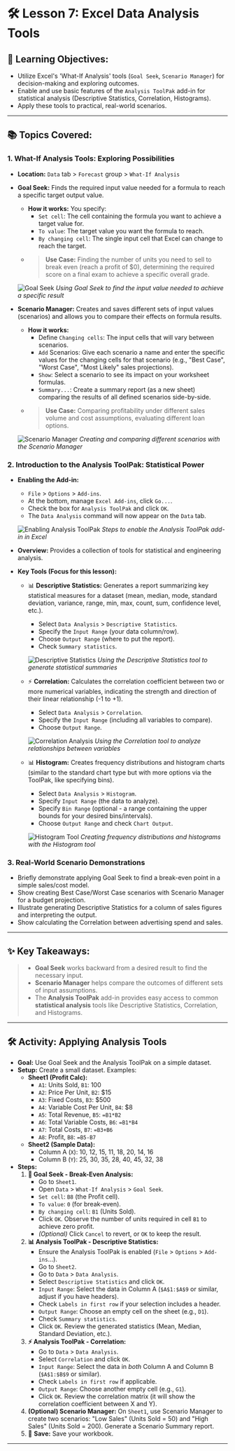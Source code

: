 # 🛠️ Lesson 7: Excel Data Analysis Tools

## 🎯 Learning Objectives:

* Utilize Excel's 'What-If Analysis' tools (`Goal Seek`, `Scenario Manager`) for decision-making and exploring outcomes.
* Enable and use basic features of the `Analysis ToolPak` add-in for statistical analysis (Descriptive Statistics, Correlation, Histograms).
* Apply these tools to practical, real-world scenarios.

---

## 📚 Topics Covered:

### 1. What-If Analysis Tools: Exploring Possibilities

* **Location:** `Data` tab > `Forecast` group > `What-If Analysis`
* **Goal Seek:** Finds the required input value needed for a formula to reach a specific target output value.

  * **How it works:** You specify:
    * `Set cell`: The cell containing the formula you want to achieve a target value for.
    * `To value`: The target value you want the formula to reach.
    * `By changing cell`: The single input cell that Excel can change to reach the target.
  * > **Use Case:** Finding the number of units you need to sell to break even (reach a profit of $0), determining the required score on a final exam to achieve a specific overall grade.
    >

  ![Goal Seek](./Images/Lesson7/goal_seek.png)
  *Using Goal Seek to find the input value needed to achieve a specific result*
* **Scenario Manager:** Creates and saves different sets of input values (scenarios) and allows you to compare their effects on formula results.

  * **How it works:**
    * Define `Changing cells`: The input cells that will vary between scenarios.
    * `Add` Scenarios: Give each scenario a name and enter the specific values for the changing cells for that scenario (e.g., "Best Case", "Worst Case", "Most Likely" sales projections).
    * `Show`: Select a scenario to see its impact on your worksheet formulas.
    * `Summary...`: Create a summary report (as a new sheet) comparing the results of all defined scenarios side-by-side.
  * > **Use Case:** Comparing profitability under different sales volume and cost assumptions, evaluating different loan options.
    >

  ![Scenario Manager](./Images/Lesson7/scenario_manager.png)
  *Creating and comparing different scenarios with the Scenario Manager*

### 2. Introduction to the Analysis ToolPak: Statistical Power

* **Enabling the Add-in:**

  * `File` > `Options` > `Add-ins`.
  * At the bottom, manage `Excel Add-ins`, click `Go...`.
  * Check the box for `Analysis ToolPak` and click `OK`.
  * The `Data Analysis` command will now appear on the `Data` tab.

  ![Enabling Analysis ToolPak](./Images/Lesson7/enable_toolpak.png)
  *Steps to enable the Analysis ToolPak add-in in Excel*
* **Overview:** Provides a collection of tools for statistical and engineering analysis.
* **Key Tools (Focus for this lesson):**

  * 📊 **Descriptive Statistics:** Generates a report summarizing key statistical measures for a dataset (mean, median, mode, standard deviation, variance, range, min, max, count, sum, confidence level, etc.).

    * Select `Data Analysis` > `Descriptive Statistics`.
    * Specify the `Input Range` (your data column/row).
    * Choose `Output Range` (where to put the report).
    * Check `Summary statistics`.

    ![Descriptive Statistics](./Images/Lesson7/descriptive_statistics.png)
    *Using the Descriptive Statistics tool to generate statistical summaries*
  * ⚡️ **Correlation:** Calculates the correlation coefficient between two or more numerical variables, indicating the strength and direction of their linear relationship (-1 to +1).

    * Select `Data Analysis` > `Correlation`.
    * Specify the `Input Range` (including all variables to compare).
    * Choose `Output Range`.

    ![Correlation Analysis](./Images/Lesson7/correlation.png)
    *Using the Correlation tool to analyze relationships between variables*
  * 📊 **Histogram:** Creates frequency distributions and histogram charts (similar to the standard chart type but with more options via the ToolPak, like specifying bins).

    * Select `Data Analysis` > `Histogram`.
    * Specify `Input Range` (the data to analyze).
    * Specify `Bin Range` (optional - a range containing the upper bounds for your desired bins/intervals).
    * Choose `Output Range` and check `Chart Output`.

    ![Histogram Tool](./Images/Lesson7/histogram_tool.png)
    *Creating frequency distributions and histograms with the Histogram tool*

### 3. Real-World Scenario Demonstrations

* Briefly demonstrate applying Goal Seek to find a break-even point in a simple sales/cost model.
* Show creating Best Case/Worst Case scenarios with Scenario Manager for a budget projection.
* Illustrate generating Descriptive Statistics for a column of sales figures and interpreting the output.
* Show calculating the Correlation between advertising spend and sales.

---

## ✨ Key Takeaways:

> * **Goal Seek** works backward from a desired result to find the necessary input.
> * **Scenario Manager** helps compare the outcomes of different sets of input assumptions.
> * The **Analysis ToolPak** add-in provides easy access to common **statistical analysis** tools like Descriptive Statistics, Correlation, and Histograms.

---

## 🛠️ Activity: Applying Analysis Tools

* **Goal:** Use Goal Seek and the Analysis ToolPak on a simple dataset.
* **Setup:** Create a small dataset. Examples:
  * **Sheet1 (Profit Calc):**
    * `A1`: Units Sold, `B1`: 100
    * `A2`: Price Per Unit, `B2`: $15
    * `A3`: Fixed Costs, `B3`: $500
    * `A4`: Variable Cost Per Unit, `B4`: $8
    * `A5`: Total Revenue, `B5`: `=B1*B2`
    * `A6`: Total Variable Costs, `B6`: `=B1*B4`
    * `A7`: Total Costs, `B7`: `=B3+B6`
    * `A8`: Profit, `B8`: `=B5-B7`
  * **Sheet2 (Sample Data):**
    * Column A (`X`): 10, 12, 15, 11, 18, 20, 14, 16
    * Column B (`Y`): 25, 30, 35, 28, 40, 45, 32, 38
* **Steps:**
  1. **🎯 Goal Seek - Break-Even Analysis:**
     * Go to `Sheet1`.
     * Open `Data` > `What-If Analysis` > `Goal Seek`.
     * `Set cell`: `B8` (the Profit cell).
     * `To value`: `0` (for break-even).
     * `By changing cell`: `B1` (Units Sold).
     * Click `OK`. Observe the number of units required in cell `B1` to achieve zero profit.
     * *(Optional)* Click `Cancel` to revert, or `OK` to keep the result.
  2. **📊 Analysis ToolPak - Descriptive Statistics:**
     * Ensure the Analysis ToolPak is enabled (`File` > `Options` > `Add-ins`...).
     * Go to `Sheet2`.
     * Go to `Data` > `Data Analysis`.
     * Select `Descriptive Statistics` and click `OK`.
     * `Input Range`: Select the data in Column A (`$A$1:$A$9` or similar, adjust if you have headers).
     * Check `Labels in first row` if your selection includes a header.
     * `Output Range`: Choose an empty cell on the sheet (e.g., `D1`).
     * Check `Summary statistics`.
     * Click `OK`. Review the generated statistics (Mean, Median, Standard Deviation, etc.).
  3. **⚡️ Analysis ToolPak - Correlation:**
     * Go to `Data` > `Data Analysis`.
     * Select `Correlation` and click `OK`.
     * `Input Range`: Select the data in *both* Column A and Column B (`$A$1:$B$9` or similar).
     * Check `Labels in first row` if applicable.
     * `Output Range`: Choose another empty cell (e.g., `G1`).
     * Click `OK`. Review the correlation matrix (it will show the correlation coefficient between X and Y).
  4. **(Optional) Scenario Manager:** On `Sheet1`, use Scenario Manager to create two scenarios: "Low Sales" (Units Sold = 50) and "High Sales" (Units Sold = 200). Generate a Scenario Summary report.
  5. 💾 **Save:** Save your workbook.

---
